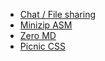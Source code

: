  * [Chat / File sharing](https://github.com/privapps/share/)
 * [Minizip ASM](https://github.com/rf00/minizip-asm.js) 
 * [Zero MD](https://zerodevx.github.io/zero-md/basic-usage/)
 * [Picnic CSS](https://picnicss.com/documentation)